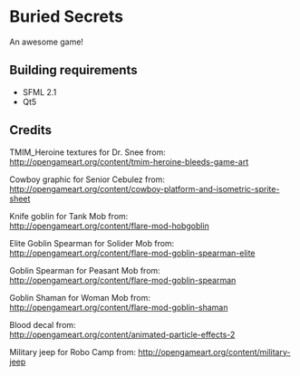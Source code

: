 Buried Secrets
=======
An awesome game!

Building requirements
-----
- SFML 2.1
- Qt5

Credits
-----
TMIM_Heroine textures for Dr. Snee from:    
http://opengameart.org/content/tmim-heroine-bleeds-game-art

Cowboy graphic for Senior Cebulez from:    
http://opengameart.org/content/cowboy-platform-and-isometric-sprite-sheet

Knife goblin for Tank Mob from:   
http://opengameart.org/content/flare-mod-hobgoblin

Elite Goblin Spearman for Solider Mob from:   
http://opengameart.org/content/flare-mod-goblin-spearman-elite

Goblin Spearman for Peasant Mob from:    
http://opengameart.org/content/flare-mod-goblin-spearman

Goblin Shaman for Woman Mob from:   
http://opengameart.org/content/flare-mod-goblin-shaman

Blood decal from:    
http://opengameart.org/content/animated-particle-effects-2

Military jeep for Robo Camp from:
http://opengameart.org/content/military-jeep
